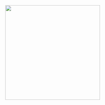 <img src="[https://media.giphy.com/media/qgQUggAC3Pfv687qPC/giphy.gif](https://th.bing.com/th/id/R.1eb46a6533d684c6c38c94d5997a34f7?rik=3sIw3NHNPsRVcA&riu=http%3a%2f%2fpa1.aminoapps.com%2f7435%2f4adabe2851ebd31d60f7bae89a0ddff8f6b36cd6r1-640-360_00.gif&ehk=21DzJJizdPW6W4vIf42isVOhvLGqw9cFMwt2Bi7cnAs%3d&risl=&pid=ImgRaw&r=0)" width="300"/>
